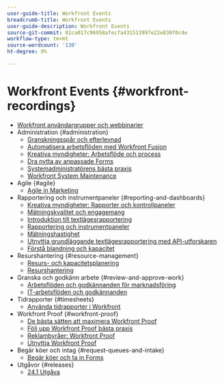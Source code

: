 ```yaml
---
user-guide-title: Workfront Events
breadcrumb-title: Workfront Events
user-guide-description: Workfront Events
source-git-commit: 02ca017c96958afecfa431513997e22e830f0c4e
workflow-type: tm+mt
source-wordcount: '130'
ht-degree: 0%

---
```



# Workfront Events {#workfront-recordings}

+ [Workfront användargrupper och webbinarier](overview.md)
+ Administration {#administration}
   + [Granskningsspår och efterlevnad](user-groups/audit-trails-and-compliance.md)
   + [Automatisera arbetsflöden med Workfront Fusion](user-groups/automating-workflows-with-workfront-fusion.md)
   + [Kreativa myndigheter: Arbetsflöde och process](user-groups/creative-agencies-workflows-and-process.md)
   + [Dra nytta av anpassade Forms](user-groups/leveraging-custom-forms.md)
   + [Systemadministratörens bästa praxis](user-groups/system-admin-best-practices.md)
   + [Workfront System Maintenance](user-groups/workfront-system-maintenance.md)
+ Agile {#agile}
   + [Agile in Marketing](user-groups/agile-in-marketing.md)
+ Rapportering och instrumentpaneler {#reporting-and-dashboards}
   + [Kreativa myndigheter: Rapporter och kontrollpaneler](user-groups/creative-agencies-reporting-and-dashboards.md)
   + [Mätningskvalitet och engagemang](webinars/gauging-quality-and-engagement.md)
   + [Introduktion till textlägesrapportering](webinars/introduction-to-text-mode-reporting.md)
   + [Rapportering och instrumentpaneler](user-groups/reporting-and-dashboards.md)
   + [Mätningshastighet](webinars/measuring-velocity.md)
   + [Utnyttja grundläggande textlägesrapportering med API-utforskaren](webinars/supercharge-basic-text-mode-reporting-using-the-api-explorer.md)
   + [Förstå blandning och kapacitet](webinars/understanding-mix-and-capacity.md)
+ Resurshantering {#resource-management}
   + [Resurs- och kapacitetsplanering](user-groups/resource-and-capacity-planning.md)
   + [Resurshantering](user-groups/resource-management.md)
+ Granska och godkänn arbete {#review-and-approve-work}
   + [Arbetsflöden och godkännanden för marknadsföring](user-groups/marketing-workflows-and-approvals.md)
   + [IT-arbetsflöden och godkännanden](user-groups/it-workflows-and-approvals.md)
+ Tidrapporter {#timesheets}
   + [Använda tidrapporter i Workfront](user-groups/utilizing-timesheets-in-workfront.md)
+ Workfront Proof {#workfront-proof}
   + [De bästa sätten att maximera Workfront Proof](webinars/best-practices-to-maximize-workfront-proof.md)
   + [Följ upp Workfront Proof bästa praxis](webinars/follow-up-to-workfront-proof-best-practices.md)
   + [Reklambyråer: Workfront Proof](user-groups/creative-agencies-workfront-proof.md)
   + [Utnyttja Workfront Proof](user-groups/leveraging-workfront-proof.md)
+ Begär köer och intag {#request-queues-and-intake}
   + [Begär köer och ta in Forms](user-groups/request-queues-and-intake-forms.md)
+ Utgåvor {#releases}
   + [24.1 Utgåva](webinars/24-1-release-webinar.md)